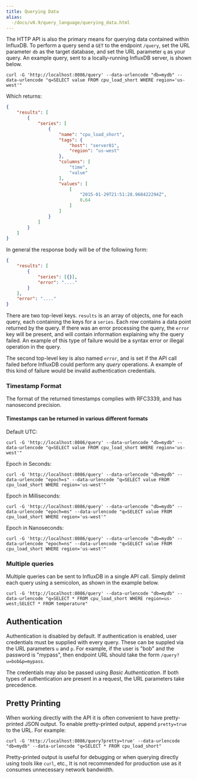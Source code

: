 ```yaml
---
title: Querying Data
alias:
  -/docs/v0.9/query_language/querying_data.html
---
```


The HTTP API is also the primary means for querying data contained within InfluxDB. To perform a query send a `GET` to the endpoint `/query`, set the URL parameter `db` as the target database, and set the URL parameter `q` as your query. An example query, sent to a locally-running InfluxDB server, is shown below.

```
curl -G 'http://localhost:8086/query' --data-urlencode "db=mydb" --data-urlencode "q=SELECT value FROM cpu_load_short WHERE region='us-west'"
```

Which returns:

```json
{
    "results": [
        {
            "series": [
                {
                    "name": "cpu_load_short",
                    "tags": {
                        "host": "server01",
                        "region": "us-west"
                    },
                    "columns": [
                        "time",
                        "value"
                    ],
                    "values": [
                        [
                            "2015-01-29T21:51:28.968422294Z",
                            0.64
                        ]
                    ]
                }
            ]
        }
    ]
}
```

In general the response body will be of the following form:

```json
{
    "results": [
        {
            "series": [{}],
            "error": "...."
        }
    ],
    "error": "...."
}
```

There are two top-level keys. `results` is an array of objects, one for each query, each containing the keys for a `series`. Each _row_ contains a data point returned by the query. If there was an error processing the query, the `error` key will be present, and will contain information explaining why the query failed. An example of this type of failure would be a syntax error or illegal operation in the query.

The second top-level key is also named `error`, and is set if the API call failed before InfluxDB could perform any *query* operations. A example of this kind of failure would be invalid authentication credentials.

### Timestamp Format

The format of the returned timestamps complies with RFC3339, and has nanosecond precision.

#### Timestamps can be returned in various different formats

Default UTC:
```
curl -G 'http://localhost:8086/query' --data-urlencode "db=mydb" --data-urlencode "q=SELECT value FROM cpu_load_short WHERE region='us-west'"
```

Epoch in Seconds:
```
curl -G 'http://localhost:8086/query' --data-urlencode "db=mydb" --data-urlencode "epoch=s" --data-urlencode "q=SELECT value FROM cpu_load_short WHERE region='us-west'"
```

Epoch in Milliseconds:
```
curl -G 'http://localhost:8086/query' --data-urlencode "db=mydb" --data-urlencode "epoch=ms" --data-urlencode "q=SELECT value FROM cpu_load_short WHERE region='us-west'"
```

Epoch in Nanoseconds:
```
curl -G 'http://localhost:8086/query' --data-urlencode "db=mydb" --data-urlencode "epoch=ns" --data-urlencode "q=SELECT value FROM cpu_load_short WHERE region='us-west'"
```

### Multiple queries

Multiple queries can be sent to InfluxDB in a single API call. Simply delimit each query using a semicolon, as shown in the example below.

```
curl -G 'http://localhost:8086/query' --data-urlencode "db=mydb" --data-urlencode "q=SELECT * FROM cpu_load_short WHERE region=us-west;SELECT * FROM temperature"
```

## Authentication
Authentication is disabled by default. If authentication is enabled, user credentials must be supplied with every query. These can be suppled via the URL parameters `u` and `p`. For example, if the user is "bob" and the password is "mypass", then endpoint URL should take the form `/query?u=bob&p=mypass`.

The credentials may also be passed using _Basic Authentication_. If both types of authentication are present in a request, the URL parameters take precedence.

## Pretty Printing
When working directly with the API it is often convenient to have pretty-printed JSON output. To enable pretty-printed output, append `pretty=true` to the URL. For example:

```
curl -G 'http://localhost:8086/query?pretty=true' --data-urlencode "db=mydb" --data-urlencode "q=SELECT * FROM cpu_load_short"
```

Pretty-printed output is useful for debugging or when querying directly using tools like `curl`, etc., It is not recommended for production use as it consumes unnecessary network bandwidth.
